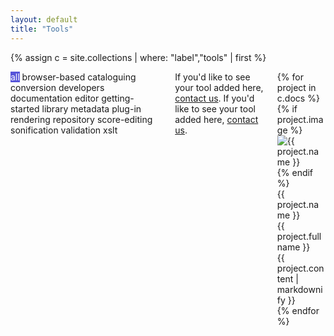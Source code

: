 ```yaml
---
layout: default
title: "Tools"
---
```

<style>
.filter .filter-tag#browser-based:checked ~ .filter-body .filter-item:not([data-tag~="browser-based"]),
.filter .filter-tag#cataloguing:checked ~ .filter-body .filter-item:not([data-tag~="cataloguing"]),
.filter .filter-tag#conversion:checked ~ .filter-body .filter-item:not([data-tag~="conversion"]),
.filter .filter-tag#developers:checked ~ .filter-body .filter-item:not([data-tag~="developers"]),
.filter .filter-tag#documentation:checked ~ .filter-body .filter-item:not([data-tag~="documentation"]),
.filter .filter-tag#editor:checked ~ .filter-body .filter-item:not([data-tag~="editor"]),
.filter .filter-tag#getting-started:checked ~ .filter-body .filter-item:not([data-tag~="getting-started"]),
.filter .filter-tag#library:checked ~ .filter-body .filter-item:not([data-tag~="library"]),
.filter .filter-tag#metadata:checked ~ .filter-body .filter-item:not([data-tag~="metadata"]),
.filter .filter-tag#plug-in:checked ~ .filter-body .filter-item:not([data-tag~="plug-in"]),
.filter .filter-tag#rendering:checked ~ .filter-body .filter-item:not([data-tag~="rendering"]),
.filter .filter-tag#repository:checked ~ .filter-body .filter-item:not([data-tag~="repository"]),
.filter .filter-tag#score-editing:checked ~ .filter-body .filter-item:not([data-tag~="score-editing"]),
.filter .filter-tag#sonification:checked ~ .filter-body .filter-item:not([data-tag~="sonification"]),
.filter .filter-tag#validation:checked ~ .filter-body .filter-item:not([data-tag~="validation"]),
.filter .filter-tag#xslt:checked ~ .filter-body .filter-item:not([data-tag~="xslt"]) {
  display: none;
}

.filter .filter-tag#all:checked ~ .filter-nav .chip[for="all"],
.filter .filter-tag#browser-based:checked ~ .filter-nav .chip[for="browser-based"],
.filter .filter-tag#cataloguing:checked ~ .filter-nav .chip[for="cataloguing"],
.filter .filter-tag#conversion:checked ~ .filter-nav .chip[for="conversion"],
.filter .filter-tag#developers:checked ~ .filter-nav .chip[for="developers"],
.filter .filter-tag#documentation:checked ~ .filter-nav .chip[for="documentation"],
.filter .filter-tag#editor:checked ~ .filter-nav .chip[for="editor"],
.filter .filter-tag#getting-started:checked ~ .filter-nav .chip[for="getting-started"],
.filter .filter-tag#library:checked ~ .filter-nav .chip[for="library"],
.filter .filter-tag#metadata:checked ~ .filter-nav .chip[for="metadata"],
.filter .filter-tag#plug-in:checked ~ .filter-nav .chip[for="plug-in"],
.filter .filter-tag#rendering:checked ~ .filter-nav .chip[for="rendering"],
.filter .filter-tag#repository:checked ~ .filter-nav .chip[for="repository"],
.filter .filter-tag#score-editing:checked ~ .filter-nav .chip[for="score-editing"],
.filter .filter-tag#sonification:checked ~ .filter-nav .chip[for="sonification"],
.filter .filter-tag#validation:checked ~ .filter-nav .chip[for="validation"],
.filter .filter-tag#xslt:checked ~ .filter-nav .chip[for="xslt"] {
  background: #5755d9;
  color: #fff;
}
</style>
{% assign c = site.collections | where: "label","tools" | first %}
<div class="filter columns">
  <input type="radio" id="all" class="filter-tag" name="filter-radio" hidden checked>
  <input type="radio" id="browser-based" class="filter-tag" name="filter-radio" hidden>
  <input type="radio" id="cataloguing" class="filter-tag" name="filter-radio" hidden>
  <input type="radio" id="conversion" class="filter-tag" name="filter-radio" hidden>
  <input type="radio" id="developers" class="filter-tag" name="filter-radio" hidden>
  <input type="radio" id="documentation" class="filter-tag" name="filter-radio" hidden>
  <input type="radio" id="editor" class="filter-tag" name="filter-radio" hidden>
  <input type="radio" id="getting-started" class="filter-tag" name="filter-radio" hidden>
  <input type="radio" id="library" class="filter-tag" name="filter-radio" hidden>
  <input type="radio" id="metadata" class="filter-tag" name="filter-radio" hidden>
  <input type="radio" id="plug-in" class="filter-tag" name="filter-radio" hidden>
  <input type="radio" id="rendering" class="filter-tag" name="filter-radio" hidden>
  <input type="radio" id="repository" class="filter-tag" name="filter-radio" hidden>
  <input type="radio" id="score-editing" class="filter-tag" name="filter-radio" hidden>
  <input type="radio" id="sonification" class="filter-tag" name="filter-radio" hidden>
  <input type="radio" id="validation" class="filter-tag" name="filter-radio" hidden>
  <input type="radio" id="xslt" class="filter-tag" name="filter-radio" hidden>
  
  <div class="filter-nav column col-8 col-md-12 my-2">
    <label class="chip" for="all">all</label>
    <label class="chip" for="browser-based">browser-based</label>
    <label class="chip" for="cataloguing">cataloguing</label>
    <label class="chip" for="conversion">conversion</label>
    <label class="chip" for="developers">developers</label>
    <label class="chip" for="documentation">documentation</label>
    <label class="chip" for="editor">editor</label>
    <label class="chip" for="getting-started">getting-started</label>
    <label class="chip" for="library">library</label>
    <label class="chip" for="metadata">metadata</label>
    <label class="chip" for="plug-in">plug-in</label>
    <label class="chip" for="rendering">rendering</label>
    <label class="chip" for="repository">repository</label>
    <label class="chip" for="score-editing">score-editing</label>
    <label class="chip" for="sonification">sonification</label>
    <label class="chip" for="validation">validation</label>
    <label class="chip" for="xslt">xslt</label>
  </div>
  <div class="column col-md-12 my-2">
    <span class="show-md">If you'd like to see your tool added here, <a href="mailto:info@music-encoding.org">contact us</a>.</span>
    <span class="float-right hide-md">If you'd like to see your tool added here, <a href="mailto:info@music-encoding.org">contact us</a>.</span></div>
  <div class="filter-body projects column col-12">
  {% for project in c.docs %}
  <div class="filter-item" style="width: 100%;" data-tag="{{ project.tags | join: ' ' }}">
      <div class="card project">
          <div class="card-image">
              {% if project.image %}
              <img class="mei-project-image img-fit-cover" alt="{{ project.name }}" src="{{ site.baseurl }}/images/{{ project.image }}"/>
              {% endif %}
          </div>
          <div class="card-header">
              <div class="card-title h5">
                  {{ project.name }}
              </div>
              <div class="card-subtitle text-gray">
                  {{ project.fullname }}
              </div>
              <div class="card-body">{{ project.content | markdownify }}</div>
          </div>
      </div>
  </div>
  {% endfor %}
  </div>
</div>
